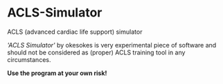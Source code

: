 # ACLS-Simulator
ACLS (advanced cardiac life support) simulator


*'ACLS Simulator'* by okesokes is very experimental piece of software and
should not be considered as (proper) ACLS training tool in any circumstances.

**Use the program at your own risk!**

